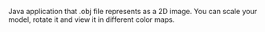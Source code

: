 Java application that .obj file represents as a 2D image. You can scale your model, rotate it and view it in different color maps.
